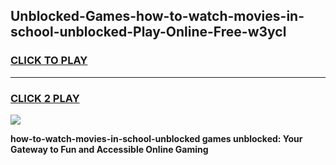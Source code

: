
## Unblocked-Games-how-to-watch-movies-in-school-unblocked-Play-Online-Free-w3ycl
<h3>
<a href="https://premium76.site?title=how-to-watch-movies-in-school-unblocked&ref=26A">CLICK TO PLAY</a></h3>
<hr>

<h3>
<a href="https://premium76.site?title=how-to-watch-movies-in-school-unblocked&ref=26A">CLICK 2 PLAY</a>
  
</h3>

<a href="https://premium76.site?title=how-to-watch-movies-in-school-unblocked&ref=26A"><img src="https://clearcache.store/games.png"></a>


**how-to-watch-movies-in-school-unblocked games unblocked: Your Gateway to Fun and Accessible Online Gaming**
